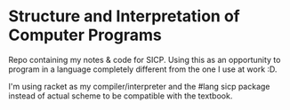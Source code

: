 # Structure and Interpretation of Computer Programs

Repo containing my notes & code for SICP. Using this as an opportunity to program in a language completely different from the one I use at work :D.

I'm using racket as my compiler/interpreter and the #lang sicp package instead of actual scheme to be compatible with the textbook. 
